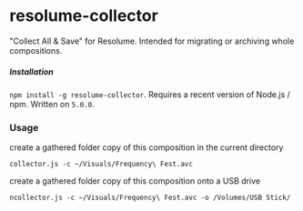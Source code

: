 # resolume-collector
"Collect All &amp; Save" for Resolume.  Intended for migrating or archiving whole compositions.


##### Installation
`npm install -g resolume-collector`.  Requires a recent version of Node.js / npm. Written on `5.0.0`.

### Usage
create a gathered folder copy of this composition in the current directory

`collector.js -c ~/Visuals/Frequency\ Fest.avc`

create a gathered folder copy of this composition onto a USB drive

`ncollector.js -c ~/Visuals/Frequency\ Fest.avc -o /Volumes/USB Stick/`
